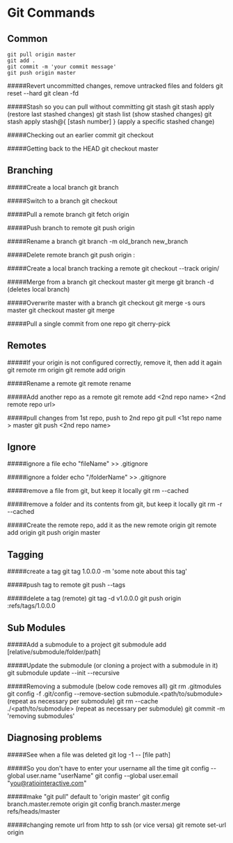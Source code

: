Git Commands
=============

Common
----------

    git pull origin master
    git add .
    git commit -m 'your commit message'
    git push origin master

#####Revert uncommitted changes, remove untracked files and folders
    git reset --hard
    git clean -fd

#####Stash so you can pull without committing
    git stash
    git stash apply (restore last stashed changes)
    git stash list (show stashed changes)
    git stash apply stash@{ [stash number] }  (apply a specific stashed change)

#####Checking out an earlier commit
    git checkout <commit hash>

#####Getting back to the HEAD
    git checkout master


Branching
----------
#####Create a local branch
    git branch <branch>

#####Switch to a branch
    git checkout <branch>

#####Pull a remote branch
    git fetch origin <branch>

#####Push branch to remote
    git push origin <branch name>

#####Rename a branch
    git branch -m old_branch new_branch

#####Delete remote branch
    git push origin :<branch name>

#####Create a local branch tracking a remote
    git checkout --track origin/<branch>

#####Merge from a branch
    git checkout master
    git merge <branch>
    git branch -d <branch> (deletes local branch)

#####Overwrite master with a branch
    git checkout <branch>
    git merge -s ours master
    git checkout master
    git merge <branch>

#####Pull a single commit from one repo
    git cherry-pick <commit hash id>


Remotes
-----------------------
#####If your origin is not configured correctly, remove it, then add it again
    git remote rm origin
    git remote add origin <repo url>

#####Rename a remote
    git remote rename <old> <new>

#####Add another repo as a remote
    git remote add <2nd repo name> <2nd remote repo url>


#####pull changes from 1st repo, push to 2nd repo
    git pull <1st repo name > master
    git push <2nd repo name>


Ignore
-------------------------
#####ignore a file
    echo "fileName" >> .gitignore

#####ignore a folder
    echo "/folderName" >> .gitignore

#####remove a file from git, but keep it locally
    git rm --cached <fileName>

#####remove a folder and its contents from git, but keep it locally
    git rm -r --cached <folderName>


#####Create the remote repo, add it as the new remote origin 
    git remote add origin <new remote repo>
    git push origin master

Tagging
----------
#####create a tag
    git tag 1.0.0.0 -m 'some note about this tag'

#####push tag to remote
    git push --tags

#####delete a tag  (remote)
    git tag -d v1.0.0.0
    git push origin :refs/tags/1.0.0.0

Sub Modules
----------
#####Add a submodule to a project
    git submodule add <submodule repo> [relative/submodule/folder/path]

#####Update the submodule (or cloning a project with a submodule in it)
    git submodule update --init --recursive

#####Removing a submodule (below code removes all)
    git rm .gitmodules
    git config -f .git/config --remove-section submodule.<path/to/submodule> (repeat as necessary per submodule)
    git rm --cache ./<path/to/submodule> (repeat as necessary per submodule)
    git commit -m 'removing submodules'

Diagnosing problems
-------------------------
#####See when a file was deleted
    git log -1 -- [file path]

#####So you don't have to enter your username all the time
    git config --global user.name "userName"
    git config --global user.email "you@ratiointeractive.com"

#####make "git pull" default to 'origin master'
    git config branch.master.remote origin
    git config branch.master.merge refs/heads/master

#####changing remote url from http to ssh (or vice versa)
    git remote set-url origin <ssh or http url>
